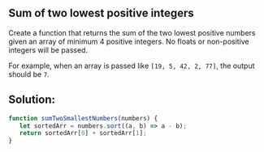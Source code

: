 
## Sum of two lowest positive integers

Create a function that returns the sum of the two lowest positive numbers given an array of minimum 4 positive integers. No floats or non-positive integers will be passed.

For example, when an array is passed like `[19, 5, 42, 2, 77]`, the output should be `7`.



## Solution:

```javascript
function sumTwoSmallestNumbers(numbers) {
   let sortedArr = numbers.sort((a, b) => a - b);
   return sortedArr[0] + sortedArr[1];
}
```


